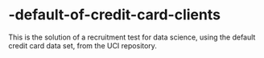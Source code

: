 # -default-of-credit-card-clients
This is the solution of a recruitment test for data science, using the default credit card data set, from the UCI repository.

